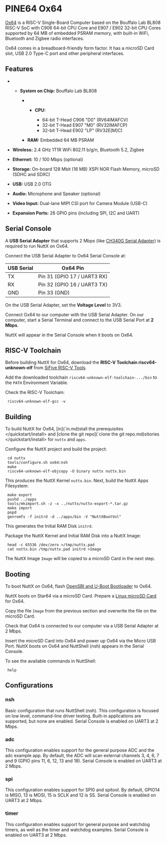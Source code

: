 # PINE64 Ox64

[Ox64](https://wiki.pine64.org/wiki/Ox64) is a RISC-V Single-Board
Computer based on the Bouffalo Lab BL808 RISC-V SoC with C906 64-bit CPU
Core and E907 / E902 32-bit CPU Cores supported by 64 MB of embedded
PSRAM memory, with built-in WiFi, Bluetooth and Zigbee radio interfaces.

Ox64 comes in a breadboard-friendly form factor. It has a microSD Card
slot, USB 2.0 Type-C port and other peripheral interfaces.

## Features

  -   - **System on Chip:** Bouffalo Lab BL808
        
          -   - **CPU:**
                
                  - 64-bit T-Head C906 "D0" (RV64IMAFCV)
                  - 32-bit T-Head E907 "M0" (RV32IMAFCP)
                  - 32-bit T-Head E902 "LP" (RV32E\[M\]C)
        
          - **RAM:** Embedded 64 MB PSRAM

  - **Wireless:** 2.4 GHz 1T1R WiFi 802.11 b/g/n, Bluetooth 5.2, Zigbee

  - **Ethernet:** 10 / 100 Mbps (optional)

  - **Storage:** On-board 128 Mbit (16 MB) XSPI NOR Flash Memory,
    microSD (SDHC and SDXC)

  - **USB:** USB 2.0 OTG

  - **Audio:** Microphone and Speaker (optional)

  - **Video Input:** Dual-lane MIPI CSI port for Camera Module (USB-C)

  - **Expansion Ports:** 26 GPIO pins (including SPI, I2C and UART)

## Serial Console

A **USB Serial Adapter** that supports 2 Mbps (like [CH340G Serial
Adapter](https://lupyuen.github.io/articles/ox64#test-the-usb-serial-adapter))
is required to run NuttX on Ox64.

Connect the USB Serial Adapter to Ox64 Serial Console at:

| USB Serial | Ox64 Pin                    |
| ---------- | --------------------------- |
| TX         | Pin 31 (GPIO 17 / UART3 RX) |
| RX         | Pin 32 (GPIO 16 / UART3 TX) |
| GND        | Pin 33 (GND)                |

On the USB Serial Adapter, set the **Voltage Level** to 3V3.

Connect Ox64 to our computer with the USB Serial Adapter. On our
computer, start a Serial Terminal and connect to the USB Serial Port at
**2 Mbps**.

NuttX will appear in the Serial Console when it boots on Ox64.

## RISC-V Toolchain

Before building NuttX for Ox64, download the **RISC-V Toolchain
riscv64-unknown-elf** from [SiFive RISC-V
Tools](https://github.com/sifive/freedom-tools/releases/tag/v2020.12.0).

Add the downloaded toolchain `riscv64-unknown-elf-toolchain-.../bin` to
the `PATH` Environment Variable.

Check the RISC-V Toolchain:

``` console
 riscv64-unknown-elf-gcc -v
```

## Building

To build NuttX for Ox64, \[<span class="title-ref">in\](\`in.md)stall
the prerequisites \</quickstart/install\></span> and
\[<span class="title-ref">clone the git repo\](\`clone the git
repo.md)sitories \</quickstart/install\></span> for `nuttx` and `apps`.

Configure the NuttX project and build the project:

``` console
 cd nuttx
 tools/configure.sh ox64:nsh
 make
 riscv64-unknown-elf-objcopy -O binary nuttx nuttx.bin
```

This produces the NuttX Kernel `nuttx.bin`. Next, build the NuttX Apps
Filesystem:

``` console
 make export
 pushd ../apps
 tools/mkimport.sh -z -x ../nuttx/nuttx-export-*.tar.gz
 make import
 popd
 genromfs -f initrd -d ../apps/bin -V "NuttXBootVol"
```

This generates the Initial RAM Disk `initrd`.

Package the NuttX Kernel and Initial RAM Disk into a NuttX Image:

``` console
 head -c 65536 /dev/zero >/tmp/nuttx.pad
 cat nuttx.bin /tmp/nuttx.pad initrd >Image
```

The NuttX Image `Image` will be copied to a microSD Card in the next
step.

## Booting

To boot NuttX on Ox64, flash [OpenSBI and U-Boot
Bootloader](https://lupyuen.github.io/articles/ox64) to Ox64.

NuttX boots on Star64 via a microSD Card. Prepare a [Linux microSD
Card](https://lupyuen.github.io/articles/ox64) for Ox64.

Copy the file `Image` from the previous section and overwrite the file
on the microSD Card.

Check that Ox64 is connected to our computer via a USB Serial Adapter at
2 Mbps.

Insert the microSD Card into Ox64 and power up Ox64 via the Micro USB
Port. NuttX boots on Ox64 and NuttShell (nsh) appears in the Serial
Console.

To see the available commands in NuttShell:

``` console
 help
```

## Configurations

### nsh

Basic configuration that runs NuttShell (nsh). This configuration is
focused on low level, command-line driver testing. Built-in applications
are supported, but none are enabled. Serial Console is enabled on UART3
at 2 Mbps.

### adc

This configuration enables support for the general purpose ADC and the
adc example app. By default, the ADC will scan external channels 3, 4,
6, 7 and 9 (GPIO pins 11, 6, 12, 13 and 18). Serial Console is enabled
on UART3 at 2 Mbps.

### spi

This configuration enables support for SPI0 and spitool. By default,
GPIO14 is MISO, 13 is MOSI, 15 is SCLK and 12 is SS. Serial Console is
enabled on UART3 at 2 Mbps.

### timer

This configuration enables support for general purpose and watchdog
timers, as well as the timer and watchdog examples. Serial Console is
enabled on UART3 at 2 Mbps.
